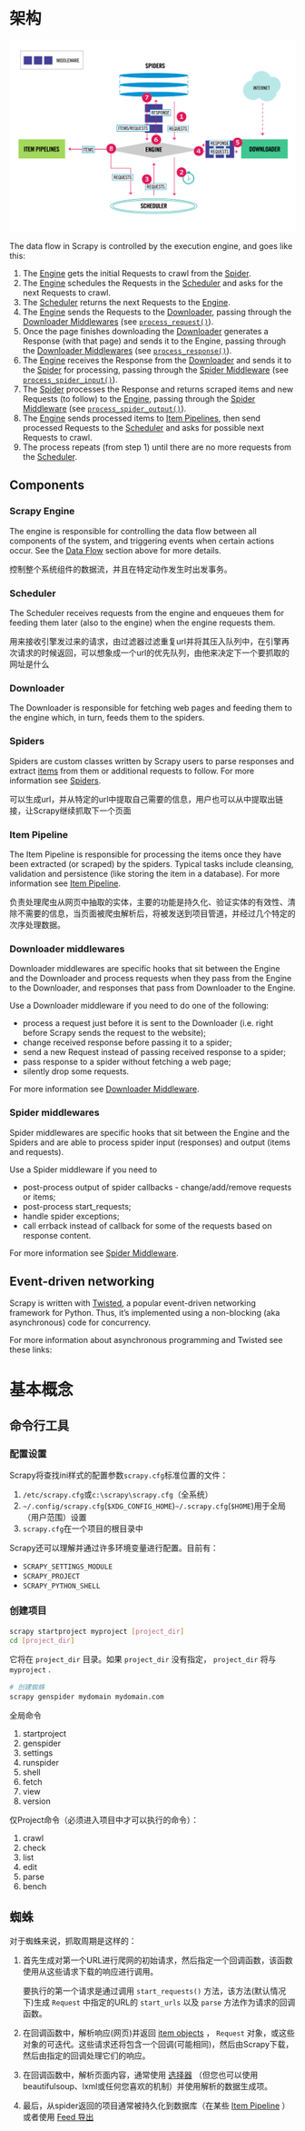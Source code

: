 # 架构

![scrapy_architecture_02.png](picture\scrapy_architecture_02.png)

The data flow in Scrapy is controlled by the execution engine, and goes like this:

1. The [Engine](https://docs.scrapy.org/en/latest/topics/architecture.html#component-engine) gets the initial Requests to crawl from the [Spider](https://docs.scrapy.org/en/latest/topics/architecture.html#component-spiders).
2. The [Engine](https://docs.scrapy.org/en/latest/topics/architecture.html#component-engine) schedules the Requests in the [Scheduler](https://docs.scrapy.org/en/latest/topics/architecture.html#component-scheduler) and asks for the next Requests to crawl.
3. The [Scheduler](https://docs.scrapy.org/en/latest/topics/architecture.html#component-scheduler) returns the next Requests to the [Engine](https://docs.scrapy.org/en/latest/topics/architecture.html#component-engine).
4. The [Engine](https://docs.scrapy.org/en/latest/topics/architecture.html#component-engine) sends the Requests to the [Downloader](https://docs.scrapy.org/en/latest/topics/architecture.html#component-downloader), passing through the [Downloader Middlewares](https://docs.scrapy.org/en/latest/topics/architecture.html#component-downloader-middleware) (see [`process_request()`](https://docs.scrapy.org/en/latest/topics/downloader-middleware.html#scrapy.downloadermiddlewares.DownloaderMiddleware.process_request)).
5. Once the page finishes downloading the [Downloader](https://docs.scrapy.org/en/latest/topics/architecture.html#component-downloader) generates a Response (with that page) and sends it to the Engine, passing through the [Downloader Middlewares](https://docs.scrapy.org/en/latest/topics/architecture.html#component-downloader-middleware) (see [`process_response()`](https://docs.scrapy.org/en/latest/topics/downloader-middleware.html#scrapy.downloadermiddlewares.DownloaderMiddleware.process_response)).
6. The [Engine](https://docs.scrapy.org/en/latest/topics/architecture.html#component-engine) receives the Response from the [Downloader](https://docs.scrapy.org/en/latest/topics/architecture.html#component-downloader) and sends it to the [Spider](https://docs.scrapy.org/en/latest/topics/architecture.html#component-spiders) for processing, passing through the [Spider Middleware](https://docs.scrapy.org/en/latest/topics/architecture.html#component-spider-middleware) (see [`process_spider_input()`](https://docs.scrapy.org/en/latest/topics/spider-middleware.html#scrapy.spidermiddlewares.SpiderMiddleware.process_spider_input)).
7. The [Spider](https://docs.scrapy.org/en/latest/topics/architecture.html#component-spiders) processes the Response and returns scraped items and new Requests (to follow) to the [Engine](https://docs.scrapy.org/en/latest/topics/architecture.html#component-engine), passing through the [Spider Middleware](https://docs.scrapy.org/en/latest/topics/architecture.html#component-spider-middleware) (see [`process_spider_output()`](https://docs.scrapy.org/en/latest/topics/spider-middleware.html#scrapy.spidermiddlewares.SpiderMiddleware.process_spider_output)).
8. The [Engine](https://docs.scrapy.org/en/latest/topics/architecture.html#component-engine) sends processed items to [Item Pipelines](https://docs.scrapy.org/en/latest/topics/architecture.html#component-pipelines), then send processed Requests to the [Scheduler](https://docs.scrapy.org/en/latest/topics/architecture.html#component-scheduler) and asks for possible next Requests to crawl.
9. The process repeats (from step 1) until there are no more requests from the [Scheduler](https://docs.scrapy.org/en/latest/topics/architecture.html#component-scheduler).

## Components



### Scrapy Engine

The engine is responsible for controlling the data flow between all components of the system, and triggering events when certain actions occur. See the [Data Flow](https://docs.scrapy.org/en/latest/topics/architecture.html#data-flow) section above for more details.

控制整个系统组件的数据流，并且在特定动作发生时出发事务。

### Scheduler

The Scheduler receives requests from the engine and enqueues them for feeding them later (also to the engine) when the engine requests them.

用来接收引擎发过来的请求，由过滤器过滤重复url并将其压入队列中，在引擎再次请求的时候返回，可以想象成一个url的优先队列，由他来决定下一个要抓取的网址是什么

### Downloader

The Downloader is responsible for fetching web pages and feeding them to the engine which, in turn, feeds them to the spiders.



### Spiders

Spiders are custom classes written by Scrapy users to parse responses and extract [items](https://docs.scrapy.org/en/latest/topics/items.html#topics-items) from them or additional requests to follow. For more information see [Spiders](https://docs.scrapy.org/en/latest/topics/spiders.html#topics-spiders).

可以生成url，并从特定的url中提取自己需要的信息，用户也可以从中提取出链接，让Scrapy继续抓取下一个页面

### Item Pipeline

The Item Pipeline is responsible for processing the items once they have been extracted (or scraped) by the spiders. Typical tasks include cleansing, validation and persistence (like storing the item in a database). For more information see [Item Pipeline](https://docs.scrapy.org/en/latest/topics/item-pipeline.html#topics-item-pipeline).

负责处理爬虫从网页中抽取的实体，主要的功能是持久化、验证实体的有效性、清除不需要的信息，当页面被爬虫解析后，将被发送到项目管道，并经过几个特定的次序处理数据。

### Downloader middlewares

Downloader middlewares are specific hooks that sit between the Engine and the Downloader and process requests when they pass from the Engine to the Downloader, and responses that pass from Downloader to the Engine.

Use a Downloader middleware if you need to do one of the following:

- process a request just before it is sent to the Downloader (i.e. right before Scrapy sends the request to the website);
- change received response before passing it to a spider;
- send a new Request instead of passing received response to a spider;
- pass response to a spider without fetching a web page;
- silently drop some requests.

For more information see [Downloader Middleware](https://docs.scrapy.org/en/latest/topics/downloader-middleware.html#topics-downloader-middleware).



### Spider middlewares

Spider middlewares are specific hooks that sit between the Engine and the Spiders and are able to process spider input (responses) and output (items and requests).

Use a Spider middleware if you need to

- post-process output of spider callbacks - change/add/remove requests or items;
- post-process start_requests;
- handle spider exceptions;
- call errback instead of callback for some of the requests based on response content.

For more information see [Spider Middleware](https://docs.scrapy.org/en/latest/topics/spider-middleware.html#topics-spider-middleware).

## Event-driven networking

Scrapy is written with [Twisted](https://twistedmatrix.com/trac/), a popular event-driven networking framework for Python. Thus, it’s implemented using a non-blocking (aka asynchronous) code for concurrency.

For more information about asynchronous programming and Twisted see these links:

# 基本概念

## 命令行工具

### 配置设置

Scrapy将查找ini样式的配置参数`scrapy.cfg`标准位置的文件：

1. `/etc/scrapy.cfg`或`c:\scrapy\scrapy.cfg`（全系统）
2. `~/.config/scrapy.cfg`(`$XDG_CONFIG_HOME`)`~/.scrapy.cfg`(`$HOME`)用于全局（用户范围）设置
3. `scrapy.cfg`在一个项目的根目录中

Scrapy还可以理解并通过许多环境变量进行配置。目前有：

- `SCRAPY_SETTINGS_MODULE`
- `SCRAPY_PROJECT`
- `SCRAPY_PYTHON_SHELL`

### 创建项目

```bash
scrapy startproject myproject [project_dir]
cd [project_dir]
```

它将在 `project_dir` 目录。如果 `project_dir` 没有指定， `project_dir` 将与 `myproject` .

```bash
# 创建蜘蛛
scrapy genspider mydomain mydomain.com
```

全局命令

1. startproject
2. genspider
3. settings
4. runspider
5. shell
6. fetch
7. view
8. version

仅Project命令（必须进入项目中才可以执行的命令）：

1. crawl
2. check
3. list
4. edit
5. parse
6. bench

## 蜘蛛

对于蜘蛛来说，抓取周期是这样的：



1. 首先生成对第一个URL进行爬网的初始请求，然后指定一个回调函数，该函数使用从这些请求下载的响应进行调用。

   要执行的第一个请求是通过调用 `start_requests()` 方法，该方法(默认情况下)生成 `Request` 中指定的URL的 `start_urls` 以及 `parse` 方法作为请求的回调函数。

2. 在回调函数中，解析响应(网页)并返回 [item objects](https://www.osgeo.cn/scrapy/topics/items.html#topics-items) ， `Request` 对象，或这些对象的可迭代。这些请求还将包含一个回调(可能相同)，然后由Scrapy下载，然后由指定的回调处理它们的响应。

3. 在回调函数中，解析页面内容，通常使用 [选择器](https://www.osgeo.cn/scrapy/topics/selectors.html#topics-selectors) （但您也可以使用beautifulsoup、lxml或任何您喜欢的机制）并使用解析的数据生成项。

4. 最后，从spider返回的项目通常被持久化到数据库（在某些 [Item Pipeline](https://www.osgeo.cn/scrapy/topics/item-pipeline.html#topics-item-pipeline) ）或者使用 [Feed 导出](https://www.osgeo.cn/scrapy/topics/feed-exports.html#topics-feed-exports) 

